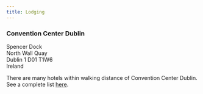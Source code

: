 ```yaml
---
title: Lodging
---
```


### Convention Center Dublin
Spencer Dock<br>
North Wall Quay<br> 
Dublin 1 D01 T1W6 <br>
Ireland

There are many hotels within walking distance of Convention Center Dublin. See a complete list [here](https://hotelmap.com/events/M56QU-LV).

<script async src="https://hotelmap.com/api/html/v2/listing?m=M56QU" type="text/javascript" id="hotelmap_script"></script>
